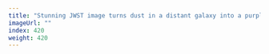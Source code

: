 ```yaml
---
title: "Stunning JWST image turns dust in a distant galaxy into a purple swirl"
imageUrl: ""
index: 420
weight: 420
---
```


